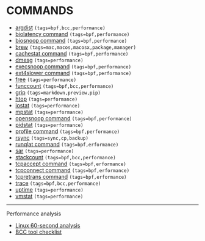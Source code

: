 # COMMANDS
- [argdist](./ARGDIST/index.md) `(tags=bpf,bcc,performance)`
- [biolatency command](./BIOLATENCY/index.md) `(tags=bpf,performance)`
- [biosnoop command](./BIOSNOOP/index.md) `(tags=bpf,performance)`
- [brew](./BREW/index.md) `(tags=mac,macos,macosx,package,manager)`
- [cachestat command](./CACHESTAT/index.md) `(tags=bpf,performance)`
- [dmesg](./DMESG/index.md) `(tags=performance)`
- [execsnoop command](./EXECSNOOP/index.md) `(tags=bpf,performance)`
- [ext4slower command](./EXT4SLOWER/index.md) `(tags=bpf,performance)`
- [free](./FREE/index.md) `(tags=performance)`
- [funccount](./FUNCCOUNT/index.md) `(tags=bpf,bcc,performance)`
- [grip](./GRIP/index.md) `(tags=markdown,preview,pip)`
- [htop](./HTOP/index.md) `(tags=performance)`
- [iostat](./IOSTAT/index.md) `(tags=performance)`
- [mpstat](./MPSTAT/index.md) `(tags=performance)`
- [opensnoop command](./OPENSNOOP/index.md) `(tags=bpf,performance)`
- [pidstat](./PIDSTAT/index.md) `(tags=performance)`
- [profile command](./PROFILE/index.md) `(tags=bpf,performance)`
- [rsync](./RSYNC/index.md) `(tags=sync,cp,backup)`
- [runqlat command](./RUNQLAT/index.md) `(tags=bpf,erformance)`
- [sar](./SAR/index.md) `(tags=performance)`
- [stackcount](./STACKCOUNT/index.md) `(tags=bpf,bcc,performance)`
- [tcpaccept command](./TCPACCEPT/index.md) `(tags=bpf,erformance)`
- [tcpconnect command](./TCPCONNECT/index.md) `(tags=bpf,erformance)`
- [tcpretrans command](./TCPRETRANS/index.md) `(tags=bpf,erformance)`
- [trace](./TRACE/index.md) `(tags=bpf,bcc,performance)`
- [uptime](./UPTIME/index.md) `(tags=performance)`
- [vmstat](./VMSTAT/index.md) `(tags=performance)`

---
Performance analysis
- [Linux 60-second analysis](../LINUX_INTERNALS/BPF/ch3_performance_analysis/index.md#linux-60-second-analysis)
- [BCC tool checklist](../LINUX_INTERNALS/BPF/ch3_performance_analysis/index.md#linux-60-second-analysis)

